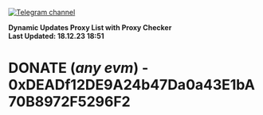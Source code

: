 [![Telegram channel](https://img.shields.io/endpoint?url=https://runkit.io/damiankrawczyk/telegram-badge/branches/master?url=https://t.me/n4z4v0d)](https://t.me/n4z4v0d) 

**Dynamic Updates Proxy List with Proxy Checker**  
**Last Updated: 18.12.23 18:51**

# DONATE (_any evm_) - 0xDEADf12DE9A24b47Da0a43E1bA70B8972F5296F2
